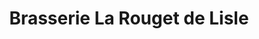 ---
title: "Brasserie La Rouget de Lisle"
url: /bletterans/brasserie-la-rouget-de-lisle/
shop: Spirituosen
---
